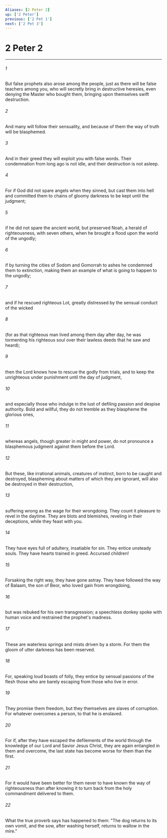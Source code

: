```yaml
---
Aliases: [2 Peter 2]
up: ['2 Peter']
previous: ['2 Pet 1']
next: ['2 Pet 3']
---
```

# 2 Peter 2
***



###### 1 
But false prophets also arose among the people, just as there will be false teachers among you, who will secretly bring in destructive heresies, even denying the Master who bought them, bringing upon themselves swift destruction. 

###### 2 
And many will follow their sensuality, and because of them the way of truth will be blasphemed. 

###### 3 
And in their greed they will exploit you with false words. Their condemnation from long ago is not idle, and their destruction is not asleep. 

###### 4 
For if God did not spare angels when they sinned, but cast them into hell and committed them to chains of gloomy darkness to be kept until the judgment; 

###### 5 
if he did not spare the ancient world, but preserved Noah, a herald of righteousness, with seven others, when he brought a flood upon the world of the ungodly; 

###### 6 
if by turning the cities of Sodom and Gomorrah to ashes he condemned them to extinction, making them an example of what is going to happen to the ungodly; 

###### 7 
and if he rescued righteous Lot, greatly distressed by the sensual conduct of the wicked 

###### 8 
(for as that righteous man lived among them day after day, he was tormenting his righteous soul over their lawless deeds that he saw and heard); 

###### 9 
then the Lord knows how to rescue the godly from trials, and to keep the unrighteous under punishment until the day of judgment, 

###### 10 
and especially those who indulge in the lust of defiling passion and despise authority. Bold and willful, they do not tremble as they blaspheme the glorious ones, 

###### 11 
whereas angels, though greater in might and power, do not pronounce a blasphemous judgment against them before the Lord. 

###### 12 
But these, like irrational animals, creatures of instinct, born to be caught and destroyed, blaspheming about matters of which they are ignorant, will also be destroyed in their destruction, 

###### 13 
suffering wrong as the wage for their wrongdoing. They count it pleasure to revel in the daytime. They are blots and blemishes, reveling in their deceptions, while they feast with you. 

###### 14 
They have eyes full of adultery, insatiable for sin. They entice unsteady souls. They have hearts trained in greed. Accursed children! 

###### 15 
Forsaking the right way, they have gone astray. They have followed the way of Balaam, the son of Beor, who loved gain from wrongdoing, 

###### 16 
but was rebuked for his own transgression; a speechless donkey spoke with human voice and restrained the prophet's madness. 

###### 17 
These are waterless springs and mists driven by a storm. For them the gloom of utter darkness has been reserved. 

###### 18 
For, speaking loud boasts of folly, they entice by sensual passions of the flesh those who are barely escaping from those who live in error. 

###### 19 
They promise them freedom, but they themselves are slaves of corruption. For whatever overcomes a person, to that he is enslaved. 

###### 20 
For if, after they have escaped the defilements of the world through the knowledge of our Lord and Savior Jesus Christ, they are again entangled in them and overcome, the last state has become worse for them than the first. 

###### 21 
For it would have been better for them never to have known the way of righteousness than after knowing it to turn back from the holy commandment delivered to them. 

###### 22 
What the true proverb says has happened to them: "The dog returns to its own vomit, and the sow, after washing herself, returns to wallow in the mire."
